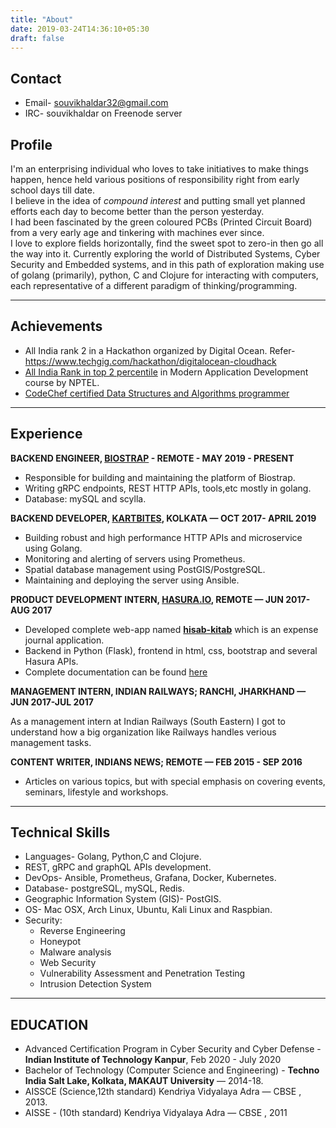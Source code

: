 ```yaml
---
title: "About"
date: 2019-03-24T14:36:10+05:30
draft: false
---
```

## Contact  
* Email- souvikhaldar32@gmail.com 
* IRC- souvikhaldar on Freenode server  

## Profile
I'm an enterprising individual who loves to take initiatives to make things happen, hence held various positions of responsibility right from early school days till date.  
I believe in the idea of *compound interest* and putting small yet planned efforts each day to become better than the person yesterday.  
I had been fascinated by the green coloured PCBs (Printed Circuit Board) from a very early age and tinkering with machines ever since.  
I love to explore fields horizontally, find the sweet spot to zero-in then go all the way into it. Currently exploring the world of Distributed Systems, Cyber Security and Embedded systems, and in this path of exploration making use of golang (primarily), python, C and Clojure for interacting with computers, each representative of a different paradigm of thinking/programming.   

---  
## Achievements   
* All India rank 2 in a Hackathon organized by Digital Ocean. Refer- https://www.techgig.com/hackathon/digitalocean-cloudhack
*  [All India Rank in top 2 percentile](https://drive.google.com/file/d/0B8ez0XXq-2ITWDhDRWhUX0I1OTg/view?usp=sharing) in Modern Application Development course by NPTEL.    
*  [CodeChef certified Data Structures and Algorithms programmer](https://drive.google.com/open?id=1BxSSaGt7PjelIUJac_BpMMSpEgvGWftu)  

---

## Experience
**BACKEND ENGINEER, [BIOSTRAP](https://biostrap.com/) - REMOTE - MAY 2019 - PRESENT**

*  Responsible for building and maintaining the platform of Biostrap.
*  Writing gRPC endpoints, REST HTTP APIs, tools,etc mostly in golang.  
*  Database: mySQL and scylla.


**BACKEND DEVELOPER, [KARTBITES](https://www.kartbites.com/), KOLKATA — OCT 2017- APRIL 2019**

*  Building robust and high performance HTTP APIs and microservice using Golang.
*  Monitoring and alerting of servers using Prometheus.  
*  Spatial database management using PostGIS/PostgreSQL.
*  Maintaining and deploying the server using Ansible.


**PRODUCT DEVELOPMENT INTERN, [HASURA.IO](https://hasura.io/), REMOTE — JUN 2017-AUG 2017**

*  Developed complete web-app named [**hisab-kitab**](https://youtu.be/V86Moyi1QkM) which is an expense journal application.  
*  Backend in Python (Flask), frontend in html, css, bootstrap and several Hasura APIs.  
*  Complete documentation can be found [here](https://medium.com/@souvikhaldar32/hisab-kitab-save-to-earn-c978344e5744)  

**MANAGEMENT INTERN, INDIAN RAILWAYS; RANCHI, JHARKHAND — JUN 2017-JUL 2017**

As a management intern at Indian Railways (South Eastern) I got to understand how a big organization like Railways handles verious management tasks.  

**CONTENT WRITER, INDIANS NEWS; REMOTE — FEB 2015 - SEP 2016** 

* Articles on various topics, but with special emphasis on covering events, seminars, lifestyle and workshops. 

---

## Technical Skills
*  Languages- Golang, Python,C and Clojure.  
*  REST, gRPC and graphQL APIs development.   
*  DevOps- Ansible, Prometheus, Grafana, Docker, Kubernetes.  
*  Database- postgreSQL, mySQL, Redis. 
*  Geographic Information System (GIS)- PostGIS.  
*  OS- Mac OSX, Arch Linux, Ubuntu, Kali Linux and Raspbian.  
*  Security:
    *  Reverse Engineering 
    *  Honeypot
    *  Malware analysis
    *  Web Security 
    *  Vulnerability Assessment and Penetration Testing
    *  Intrusion Detection System


---

## EDUCATION
* Advanced Certification Program in Cyber Security and Cyber Defense - **Indian Institute of Technology Kanpur**, Feb 2020 - July 2020
* Bachelor of Technology (Computer Science and Engineering) - **Techno India Salt Lake, Kolkata, MAKAUT University** — 2014-18. 
* AISSCE (Science,12th standard) Kendriya Vidyalaya Adra — CBSE , 2013.  
* AISSE - (10th standard) Kendriya Vidyalaya Adra — CBSE , 2011


